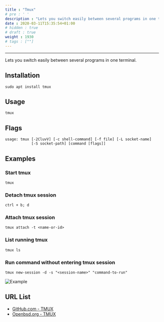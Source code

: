 ```yaml
---
title : "Tmux"
# pre : ' '
description : "Lets you switch easily between several programs in one terminal."
date : 2020-03-11T15:35:54+01:00
# hidden : true
# draft : true
weight : 1930
# tags : [""]
---
```


---

Lets you switch easily between several programs in one terminal.

## Installation

```plain
sudo apt install tmux
```

## Usage

```plain
tmux
```

## Flags

```plain
usage: tmux [-2CluvV] [-c shell-command] [-f file] [-L socket-name]
            [-S socket-path] [command [flags]]
```

## Examples

### Start tmux

```plain
tmux
```

### Detach tmux session

```plain
ctrl + b; d
```

### Attach tmux session

```plain
tmux attach -t <name-or-id>
```

### List running tmux

```plain
tmux ls
```

### Run command without entering tmux session

```plain
tmux new-session -d -s "<session-name>" "command-to-run"
```

![Example](images/example.png)

## URL List

- [GitHub.com - TMUX](https://github.com/tmux/tmux)
- [Openbsd.org - TMUX](http://man.openbsd.org/OpenBSD-current/man1/tmux.1)

